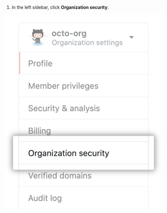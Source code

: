 1. In the left sidebar, click **Organization security**.

 ![Organization security settings](/assets/images/help/organizations/org-security-settings-tab.png)
